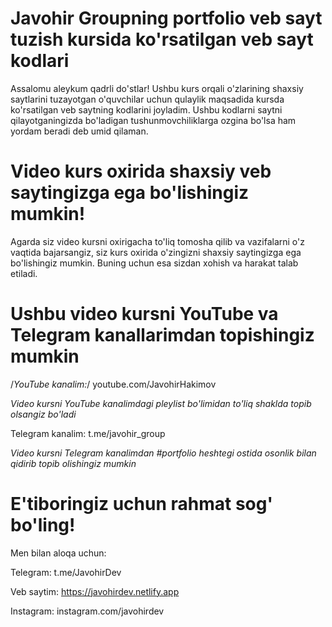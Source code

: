 # Javohir Groupning portfolio veb sayt tuzish kursida ko'rsatilgan veb sayt kodlari

Assalomu aleykum qadrli do'stlar! Ushbu kurs orqali o'zlarining shaxsiy saytlarini tuzayotgan o'quvchilar uchun qulaylik maqsadida 
kursda ko'rsatilgan veb saytning kodlarini joyladim. Ushbu kodlarni saytni qilayotganingizda bo'ladigan tushunmovchiliklarga ozgina bo'lsa ham
yordam beradi deb umid qilaman.

# Video kurs oxirida shaxsiy veb saytingizga ega bo'lishingiz mumkin!

Agarda siz video kursni oxirigacha to'liq tomosha qilib va vazifalarni o'z vaqtida bajarsangiz,
siz kurs oxirida o'zingizni shaxsiy saytingizga ega bo'lishingiz mumkin. Buning uchun esa sizdan xohish va harakat talab etiladi.

# Ushbu video kursni YouTube va Telegram kanallarimdan topishingiz mumkin

/*YouTube kanalim:*/  youtube.com/JavohirHakimov

*Video kursni YouTube kanalimdagi pleylist bo'limidan to'liq shaklda topib olsangiz bo'ladi*

Telegram kanalim:  t.me/javohir_group

*Video kursni Telegram kanalimdan #portfolio heshtegi ostida osonlik bilan qidirib topib olishingiz mumkin*

# E'tiboringiz uchun rahmat sog' bo'ling!

Men bilan aloqa uchun:

Telegram:  t.me/JavohirDev

Veb saytim: https://javohirdev.netlify.app

Instagram: instagram.com/javohirdev
